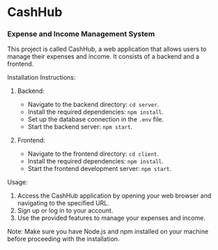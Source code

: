 <h1>CashHub</h1>

<h3>Expense and Income Management System</h3>
This project is called CashHub, a web application that allows users to manage their expenses and income. It consists of a backend and a frontend.

Installation Instructions:
1. Backend:
    - Navigate to the backend directory: `cd server`.
    - Install the required dependencies: `npm install`.
    - Set up the database connection in the `.env` file.
    - Start the backend server: `npm start`.

2. Frontend:
    - Navigate to the frontend directory: `cd client`.
    - Install the required dependencies: `npm install`.
    - Start the frontend development server: `npm start`.

Usage:
1. Access the CashHub application by opening your web browser and navigating to the specified URL.
2. Sign up or log in to your account.
3. Use the provided features to manage your expenses and income.

Note: Make sure you have Node.js and npm installed on your machine before proceeding with the installation.

